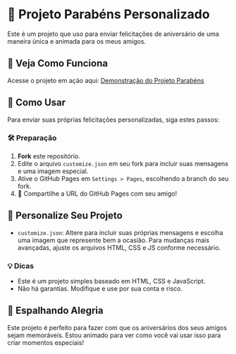# 🎉 Projeto Parabéns Personalizado

Este é um projeto que uso para enviar felicitações de aniversário de uma maneira única e animada para os meus amigos.

## 🔗 Veja Como Funciona

Acesse o projeto em ação aqui: [Demonstração do Projeto Parabéns](https://devjuliusotto.github.io/SiteAniversario/)

## 🚀 Como Usar

Para enviar suas próprias felicitações personalizadas, siga estes passos:

### 🛠️ Preparação

1. **Fork** este repositório.
2. Edite o arquivo `customize.json` em seu fork para incluir suas mensagens e uma imagem especial.
3. Ative o GitHub Pages em `Settings > Pages`, escolhendo a branch do seu fork.
4. 🎉 Compartilhe a URL do GitHub Pages com seu amigo!

## 📝 Personalize Seu Projeto

- `customize.json`: Altere para incluir suas próprias mensagens e escolha uma imagem que represente bem a ocasião. Para mudanças mais avançadas, ajuste os arquivos HTML, CSS e JS conforme necessário.

### 💡 Dicas

- Este é um projeto simples baseado em HTML, CSS e JavaScript.
- Não há garantias. Modifique e use por sua conta e risco.

## 🌟 Espalhando Alegria

Este projeto é perfeito para fazer com que os aniversários dos seus amigos sejam memoráveis. Estou animado para ver como você vai usar isso para criar momentos especiais!
